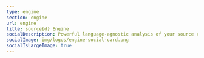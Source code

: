 ```yaml
---
type: engine
section: engine
url: engine
title: source{d} Engine
socialDescription: Powerful language-agnostic analysis of your source code and git history.
socialImage: img/logos/engine-social-card.png
socialIsLargeImage: true
---
```

